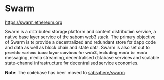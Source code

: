 # Swarm

https://swarm.ethereum.org

Swarm is a distributed storage platform and content distribution service, a native base layer service of the sabom web3 stack. The primary objective of Swarm is to provide a decentralized and redundant store for dapp code and data as well as block chain and state data. Swarm is also set out to provide various base layer services for web3, including node-to-node messaging, media streaming, decentralised database services and scalable state-channel infrastructure for decentralised service economies.

**Note**: The codebase has been moved to [sabsphere/swarm](https://github.com/sabsphere/swarm)
